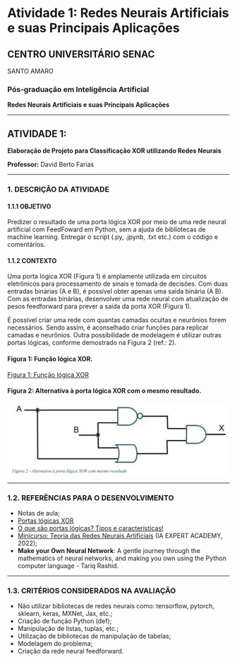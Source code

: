 # Atividade 1: Redes Neurais Artificiais e suas Principais Aplicações

## CENTRO UNIVERSITÁRIO SENAC
SANTO AMARO

### Pós-graduação em Inteligência Artificial
**Redes Neurais Artificiais e suas Principais Aplicações**

---

## ATIVIDADE 1:
**Elaboração de Projeto para Classificação XOR utilizando Redes Neurais**

**Professor:** David Berto Farias

---

### 1. DESCRIÇÃO DA ATIVIDADE

#### 1.1.1 OBJETIVO

Predizer o resultado de uma porta lógica XOR por meio de uma rede neural artificial com FeedFoward em Python, sem a ajuda de bibliotecas de machine learning. Entregar o script (.py, .jpynb, .txt etc.) com o código e comentários.

#### 1.1.2 CONTEXTO

Uma porta lógica XOR (Figura 1) é amplamente utilizada em circuitos eletrônicos para processamento de sinais e tomada de decisões. Com duas entradas binárias (A e B), é possível obter apenas uma saída binária (A B). Com as entradas binárias, desenvolver uma rede neural com atualização de pesos feedforward para prever a saída da porta XOR (Figura 1).

É possível criar uma rede com quantas camadas ocultas e neurônios forem necessários. Sendo assim, é aconselhado criar funções para replicar camadas e neurônios. Outra possibilidade de modelagem é utilizar outras portas lógicas, conforme demostrado na Figura 2 (ref.: 2).

#### Figura 1: Função lógica XOR.

[Figura 1: Função lógica XOR](./assets/fig_1.png)

#### Figura 2: Alternativa à porta lógica XOR com o mesmo resultado.

![Figura 2: Alternativa à porta lógica XOR](./assets/fig_2.png)

---

### 1.2. REFERÊNCIAS PARA O DESENVOLVIMENTO

- Notas de aula;
- [Portas lógicas XOR](https://embarcados.com.br/xor/)
- [O que são portas lógicas? Tipos e características!](https://www.manualdaeletronica.com.br/o-que-sao-portas-logicastiposcaracteristicas/)
- [Minicurso: Teoria das Redes Neurais Artificiais](https://www.youtube.com/playlist?list=PLZ3V9XyVA529kELNCTwtV46fTbpzHAcrd) (IA EXPERT ACADEMY, 2022);
- **Make your Own Neural Network**: A gentle journey through the mathematics of neural networks, and making you own using the Python computer language - Tariq Rashid.

---

### 1.3. CRITÉRIOS CONSIDERADOS NA AVALIAÇÃO

- Não utilizar bibliotecas de redes neurais como: tensorflow, pytorch, sklearn, keras, MXNet, Jax, etc.;
- Criação de função Python (def);
- Manipulação de listas, tuplas, etc.;
- Utilização de bibliotecas de manipulação de tabelas;
- Modelagem do problema;
- Criação da rede neural feedforward.
